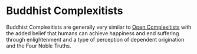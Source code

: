 # Buddhist Complexitists

Buddhist Complexitists are generally very similar to [Open Complexitists](https://github.com/complexitism/Complexitism/blob/master/Philosophies/open_complexitists.md) with the added belief that humans can achieve happiness and end suffering through enlightenment and a type of perception of dependent origination and the Four Noble Truths.
